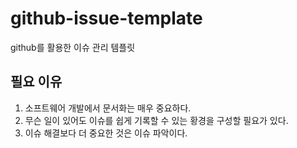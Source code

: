 # github-issue-template
github를 활용한 이슈 관리 템플릿

## 필요 이유
1. 소프트웨어 개발에서 문서화는 매우 중요하다. 
2. 무슨 일이 있어도 이슈를 쉽게 기록할 수 있는 황경을 구성할 필요가 있다.
3. 이슈 해결보다 더 중요한 것은 이슈 파악이다.
